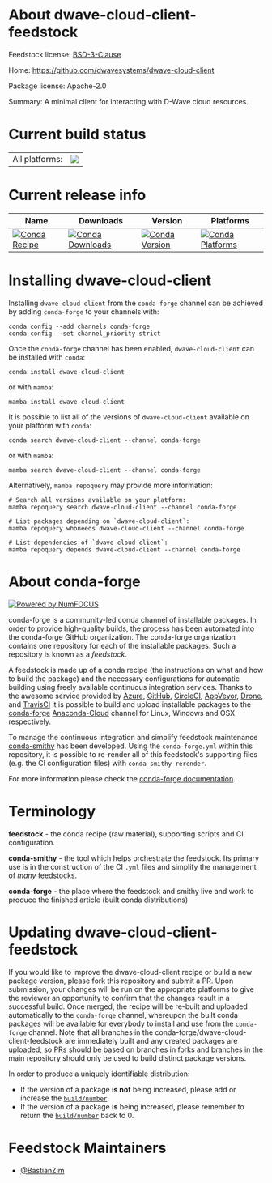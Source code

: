 About dwave-cloud-client-feedstock
==================================

Feedstock license: [BSD-3-Clause](https://github.com/conda-forge/dwave-cloud-client-feedstock/blob/main/LICENSE.txt)

Home: https://github.com/dwavesystems/dwave-cloud-client

Package license: Apache-2.0

Summary: A minimal client for interacting with D-Wave cloud resources.

Current build status
====================


<table><tr><td>All platforms:</td>
    <td>
      <a href="https://dev.azure.com/conda-forge/feedstock-builds/_build/latest?definitionId=15615&branchName=main">
        <img src="https://dev.azure.com/conda-forge/feedstock-builds/_apis/build/status/dwave-cloud-client-feedstock?branchName=main">
      </a>
    </td>
  </tr>
</table>

Current release info
====================

| Name | Downloads | Version | Platforms |
| --- | --- | --- | --- |
| [![Conda Recipe](https://img.shields.io/badge/recipe-dwave--cloud--client-green.svg)](https://anaconda.org/conda-forge/dwave-cloud-client) | [![Conda Downloads](https://img.shields.io/conda/dn/conda-forge/dwave-cloud-client.svg)](https://anaconda.org/conda-forge/dwave-cloud-client) | [![Conda Version](https://img.shields.io/conda/vn/conda-forge/dwave-cloud-client.svg)](https://anaconda.org/conda-forge/dwave-cloud-client) | [![Conda Platforms](https://img.shields.io/conda/pn/conda-forge/dwave-cloud-client.svg)](https://anaconda.org/conda-forge/dwave-cloud-client) |

Installing dwave-cloud-client
=============================

Installing `dwave-cloud-client` from the `conda-forge` channel can be achieved by adding `conda-forge` to your channels with:

```
conda config --add channels conda-forge
conda config --set channel_priority strict
```

Once the `conda-forge` channel has been enabled, `dwave-cloud-client` can be installed with `conda`:

```
conda install dwave-cloud-client
```

or with `mamba`:

```
mamba install dwave-cloud-client
```

It is possible to list all of the versions of `dwave-cloud-client` available on your platform with `conda`:

```
conda search dwave-cloud-client --channel conda-forge
```

or with `mamba`:

```
mamba search dwave-cloud-client --channel conda-forge
```

Alternatively, `mamba repoquery` may provide more information:

```
# Search all versions available on your platform:
mamba repoquery search dwave-cloud-client --channel conda-forge

# List packages depending on `dwave-cloud-client`:
mamba repoquery whoneeds dwave-cloud-client --channel conda-forge

# List dependencies of `dwave-cloud-client`:
mamba repoquery depends dwave-cloud-client --channel conda-forge
```


About conda-forge
=================

[![Powered by
NumFOCUS](https://img.shields.io/badge/powered%20by-NumFOCUS-orange.svg?style=flat&colorA=E1523D&colorB=007D8A)](https://numfocus.org)

conda-forge is a community-led conda channel of installable packages.
In order to provide high-quality builds, the process has been automated into the
conda-forge GitHub organization. The conda-forge organization contains one repository
for each of the installable packages. Such a repository is known as a *feedstock*.

A feedstock is made up of a conda recipe (the instructions on what and how to build
the package) and the necessary configurations for automatic building using freely
available continuous integration services. Thanks to the awesome service provided by
[Azure](https://azure.microsoft.com/en-us/services/devops/), [GitHub](https://github.com/),
[CircleCI](https://circleci.com/), [AppVeyor](https://www.appveyor.com/),
[Drone](https://cloud.drone.io/welcome), and [TravisCI](https://travis-ci.com/)
it is possible to build and upload installable packages to the
[conda-forge](https://anaconda.org/conda-forge) [Anaconda-Cloud](https://anaconda.org/)
channel for Linux, Windows and OSX respectively.

To manage the continuous integration and simplify feedstock maintenance
[conda-smithy](https://github.com/conda-forge/conda-smithy) has been developed.
Using the ``conda-forge.yml`` within this repository, it is possible to re-render all of
this feedstock's supporting files (e.g. the CI configuration files) with ``conda smithy rerender``.

For more information please check the [conda-forge documentation](https://conda-forge.org/docs/).

Terminology
===========

**feedstock** - the conda recipe (raw material), supporting scripts and CI configuration.

**conda-smithy** - the tool which helps orchestrate the feedstock.
                   Its primary use is in the construction of the CI ``.yml`` files
                   and simplify the management of *many* feedstocks.

**conda-forge** - the place where the feedstock and smithy live and work to
                  produce the finished article (built conda distributions)


Updating dwave-cloud-client-feedstock
=====================================

If you would like to improve the dwave-cloud-client recipe or build a new
package version, please fork this repository and submit a PR. Upon submission,
your changes will be run on the appropriate platforms to give the reviewer an
opportunity to confirm that the changes result in a successful build. Once
merged, the recipe will be re-built and uploaded automatically to the
`conda-forge` channel, whereupon the built conda packages will be available for
everybody to install and use from the `conda-forge` channel.
Note that all branches in the conda-forge/dwave-cloud-client-feedstock are
immediately built and any created packages are uploaded, so PRs should be based
on branches in forks and branches in the main repository should only be used to
build distinct package versions.

In order to produce a uniquely identifiable distribution:
 * If the version of a package **is not** being increased, please add or increase
   the [``build/number``](https://docs.conda.io/projects/conda-build/en/latest/resources/define-metadata.html#build-number-and-string).
 * If the version of a package **is** being increased, please remember to return
   the [``build/number``](https://docs.conda.io/projects/conda-build/en/latest/resources/define-metadata.html#build-number-and-string)
   back to 0.

Feedstock Maintainers
=====================

* [@BastianZim](https://github.com/BastianZim/)

